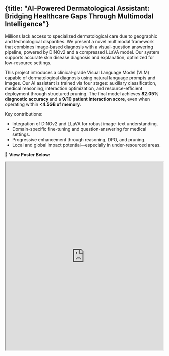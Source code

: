 {title: "AI-Powered Dermatological Assistant: Bridging Healthcare Gaps Through Multimodal Intelligence"}
---

Millions lack access to specialized dermatological care due to geographic and technological disparities. We present a novel multimodal framework that combines image-based diagnosis with a visual-question answering pipeline, powered by DINOv2 and a compressed LLaVA model. Our system supports accurate skin disease diagnosis and explanation, optimized for low-resource settings.

<!--more-->

This project introduces a clinical-grade Visual Language Model (VLM) capable of dermatological diagnosis using natural language prompts and images. Our AI assistant is trained via four stages: auxiliary classification, medical reasoning, interaction optimization, and resource-efficient deployment through structured pruning. The final model achieves **82.05% diagnostic accuracy** and a **9/10 patient interaction score**, even when operating within **<4.5GB of memory**.

Key contributions:
- Integration of DINOv2 and LLaVA for robust image-text understanding.
- Domain-specific fine-tuning and question-answering for medical settings.
- Progressive enhancement through reasoning, DPO, and pruning.
- Local and global impact potential—especially in under-resourced areas.

📄 **View Poster Below:**

<iframe src="https://drive.google.com/file/d/1h0yAntx3tMnoANoCapjbQPpRy7AJdf-/preview" width="100%" height="600"></iframe>
